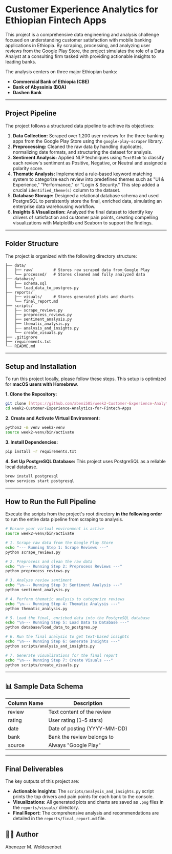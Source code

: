 
# Customer Experience Analytics for Ethiopian Fintech Apps

This project is a comprehensive data engineering and analysis challenge focused on understanding customer satisfaction with mobile banking applications in Ethiopia. By scraping, processing, and analyzing user reviews from the Google Play Store, the project simulates the role of a Data Analyst at a consulting firm tasked with providing actionable insights to leading banks.

The analysis centers on three major Ethiopian banks:
- **Commercial Bank of Ethiopia (CBE)**
- **Bank of Abyssinia (BOA)**
- **Dashen Bank**

---

## Project Pipeline

The project follows a structured data pipeline to achieve its objectives:

1.  **Data Collection:** Scraped over 1,200 user reviews for the three banking apps from the Google Play Store using the `google-play-scraper` library.
2.  **Preprocessing:** Cleaned the raw data by handling duplicates, normalizing date formats, and structuring the dataset for analysis.
3.  **Sentiment Analysis:** Applied NLP techniques using `TextBlob` to classify each review's sentiment as Positive, Negative, or Neutral and assigned a polarity score.
4.  **Thematic Analysis:** Implemented a rule-based keyword matching system to categorize each review into predefined themes such as "UI & Experience," "Performance," or "Login & Security." This step added a crucial `identified_theme(s)` column to the dataset.
5.  **Database Storage:** Designed a relational database schema and used PostgreSQL to persistently store the final, enriched data, simulating an enterprise data warehousing workflow.
6.  **Insights & Visualization:** Analyzed the final dataset to identify key drivers of satisfaction and customer pain points, creating compelling visualizations with Matplotlib and Seaborn to support the findings.

---

## Folder Structure

The project is organized with the following directory structure:

```
├── data/
│   ├── raw/         # Stores raw scraped data from Google Play
│   └── processed/   # Stores cleaned and fully analyzed data
├── database/
│   ├── schema.sql
│   └── load_data_to_postgres.py
├── reports/
│   ├── visuals/     # Stores generated plots and charts
│   └── final_report.md
├── scripts/
│   ├── scrape_reviews.py
│   ├── preprocess_reviews.py
│   ├── sentiment_analysis.py
│   ├── thematic_analysis.py
│   ├── analysis_and_insights.py
│   └── create_visuals.py
├── .gitignore
├── requirements.txt
└── README.md
```

---

## Setup and Installation

To run this project locally, please follow these steps. This setup is optimized for **macOS users with Homebrew**.

**1. Clone the Repository:**
```bash
git clone [https://github.com/abeni505/week2-Customer-Experience-Analytics-for-Fintech-Apps.git](https://github.com/abeni505/week2-Customer-Experience-Analytics-for-Fintech-Apps.git)
cd week2-Customer-Experience-Analytics-for-Fintech-Apps
```

**2. Create and Activate Virtual Environment:**
```bash
python3 -m venv week2-venv
source week2-venv/bin/activate
```

**3. Install Dependencies:**
```bash
pip install -r requirements.txt
```

**4. Set Up PostgreSQL Database:**
This project uses PostgreSQL as a reliable local database.
```bash
brew install postgresql
brew services start postgresql
```

---

## How to Run the Full Pipeline

Execute the scripts from the project's root directory **in the following order** to run the entire data pipeline from scraping to analysis.

```bash
# Ensure your virtual environment is active
source week2-venv/bin/activate

# 1. Scrape raw data from the Google Play Store
echo "--- Running Step 1: Scrape Reviews ---"
python scrape_reviews.py

# 2. Preprocess and clean the raw data
echo "\n--- Running Step 2: Preprocess Reviews ---"
python preprocess_reviews.py

# 3. Analyze review sentiment
echo "\n--- Running Step 3: Sentiment Analysis ---"
python sentiment_analysis.py

# 4. Perform thematic analysis to categorize reviews
echo "\n--- Running Step 4: Thematic Analysis ---"
python thematic_analysis.py

# 5. Load the final, enriched data into the PostgreSQL database
echo "\n--- Running Step 5: Load Data to Database ---"
python database/load_data_to_postgres.py

# 6. Run the final analysis to get text-based insights
echo "\n--- Running Step 6: Generate Insights ---"
python scripts/analysis_and_insights.py

# 7. Generate visualizations for the final report
echo "\n--- Running Step 7: Create Visuals ---"
python scripts/create_visuals.py

```

---

## 📊 Sample Data Schema

| Column Name | Description                        |
|-------------|------------------------------------|
| review      | Text content of the review         |
| rating      | User rating (1–5 stars)            |
| date        | Date of posting (YYYY-MM-DD)       |
| bank        | Bank the review belongs to         |
| source      | Always "Google Play"               |

---


## Final Deliverables

The key outputs of this project are:

-   **Actionable Insights:** The `scripts/analysis_and_insights.py` script prints the top drivers and pain points for each bank to the console.
-   **Visualizations:** All generated plots and charts are saved as `.png` files in the `reports/visuals/` directory.
-   **Final Report:** The comprehensive analysis and recommendations are detailed in the `reports/final_report.md` file.

## 👨‍💻 Author

Abenezer M. Woldesenbet 
